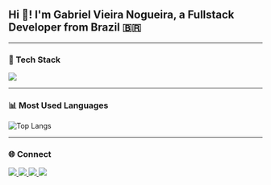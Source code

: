 <h2>Hi 👋! I'm Gabriel Vieira Nogueira, a Fullstack Developer from Brazil 🇧🇷</h2>  


---

### 🚀 Tech Stack
<div>
  <img src="https://skillicons.dev/icons?i=cs,dotnet,angular,js,ts,html,css,tailwind,postgres,git,azure" />
</div>

---

### 📊 Most Used Languages
![Top Langs](https://github-readme-stats.vercel.app/api/top-langs/?username=gabrielvn95&layout=compact&theme=tokyonight)

---

### 🌐 Connect
<a href="https://www.linkedin.com/in/gabriel-vieira-nogueira-85170828a/" target="_blank">
  <img src="https://img.shields.io/badge/-LinkedIn-%230077B5?style=for-the-badge&logo=linkedin&logoColor=white"/>
</a>
<a href="mailto:gabrielsantossim.nogueira4@gmail.com" target="_blank">
  <img src="https://img.shields.io/badge/Gmail-D14836?style=for-the-badge&logo=gmail&logoColor=white"/>
</a>
<a href="https://instagram.com/gabriel___noguer" target="_blank">
  <img src="https://img.shields.io/badge/Instagram-%23E4405F?style=for-the-badge&logo=instagram&logoColor=white"/>
</a>
<a href="https://github.com/gabrielvn95" target="_blank">
  <img src="https://img.shields.io/badge/GitHub-000?style=for-the-badge&logo=github&logoColor=white"/>
</a>
